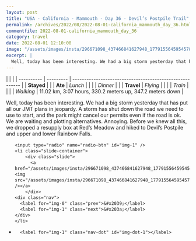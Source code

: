 ```yaml
---
layout: post
title: "USA - California - Mammouth - Day 36 - Devil’s Postpile Trail"
permalink: /archives/2022/08/2022-08-01-california_mammouth_day_36.html
commentfile: 2022-08-01-california_mammouth_day_36
category: travel
date: 2022-08-01 12:10:00
image: "/assets/images/insta/296671098_437466841627948_1779155645954578597_n_18220393141150036.jpg"
excerpt: |
  Well, today has been interesting. We had a big storm yesterday that has put all our JMT plans in jeopardy. A storm has shut down the road we need to use to start, and the park might cancel our permits even if the road is ok. We are waiting and plotting alternatives. Annoying. Before we knew all this, we dropped a resupply box at Red’s Meadow and hiked to Devil’s Postpile and upper and lower Rainbow Falls.
---
```


|            |           |
| ---------- | --------- | -------------------------------------------------------- |
| **Stayed** |           |
| **Ate**    | _Lunch_   |                                                          |
|            | _Dinner_  |                                                          |
| **Travel** | _Flying_  |                                                          |
|            | _Train_   |                                                          |
|            | _Walking_ | 11.02 km, 3:07 hours, 330.2 meters up, 347.2 meters down |

Well, today has been interesting. We had a big storm yesterday that has put all our JMT plans in jeopardy. A storm has shut down the road we need to use to start, and the park might cancel our permits even if the road is ok. We are waiting and plotting alternatives. Annoying. Before we knew all this, we dropped a resupply box at Red’s Meadow and hiked to Devil’s Postpile and upper and lower Rainbow Falls.

<ul class="slides">

    <input type="radio" name="radio-btn" id="img-1" />
    <li class="slide-container">
        <div class="slide">
          <a href="/assets/images/insta/296671098_437466841627948_1779155645954578597_n_18220393141150036.jpg"><img src="/assets/images/insta/296671098_437466841627948_1779155645954578597_n_18220393141150036.jpg" /></a>
        </div>
    <div class="nav">
      <label for="img-0" class="prev">&#x2039;</label>
      <label for="img-1" class="next">&#x203a;</label>
    </div>
    </li>


<li class="nav-dots">

      <label for="img-1" class="nav-dot" id="img-dot-1"></label>

</li>
</ul>
